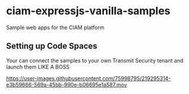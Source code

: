 # ciam-expressjs-vanilla-samples
Sample web apps for the CIAM platform

## Setting up Code Spaces
Your can connect the samples to your own Transmit Security tenant and launch them LIKE A BOSS



https://user-images.githubusercontent.com/75998795/219295314-e3b59666-569a-45bb-990e-b06695e1a587.mov

